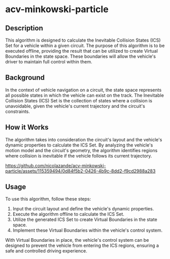 # acv-minkowski-particle

## Description

This algorithm is designed to calculate the Inevitable Collision States (ICS) Set for a vehicle within a given circuit. The purpose of this algorithm is to be executed offline, providing the result that can be utilized to create Virtual Boundaries in the state space. These boundaries will allow the vehicle's driver to maintain full control within them.

## Background

In the context of vehicle navigation on a circuit, the state space represents all possible states in which the vehicle can exist on the track. The Inevitable Collision States (ICS) Set is the collection of states where a collision is unavoidable, given the vehicle's current trajectory and the circuit's constraints.

## How it Works

The algorithm takes into consideration the circuit's layout and the vehicle's dynamic properties to calculate the ICS Set. By analyzing the vehicle's motion model and the circuit's geometry, the algorithm identifies regions where collision is inevitable if the vehicle follows its current trajectory.

https://github.com/nicolazande/acv-minkowski-particle/assets/115359494/0d84f5b2-0426-4b9c-8dd2-f9cd2988a283



## Usage

To use this algorithm, follow these steps:

1. Input the circuit layout and define the vehicle's dynamic properties.
2. Execute the algorithm offline to calculate the ICS Set.
3. Utilize the generated ICS Set to create Virtual Boundaries in the state space.
4. Implement these Virtual Boundaries within the vehicle's control system.

With Virtual Boundaries in place, the vehicle's control system can be designed to prevent the vehicle from entering the ICS regions, ensuring a safe and controlled driving experience.
